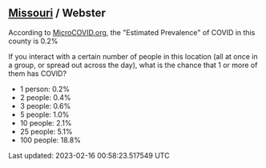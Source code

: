 
## [Missouri](/united-states/missouri) / Webster

According to [MicroCOVID.org](http://microcovid.org),
the "Estimated Prevalence" of COVID in this county is 0.2%

If you interact with a certain number of people in this location
(all at once in a group, or spread out across the day), what is the chance that
1 or more of them has COVID?

- 1 person: 0.2%
- 2 people: 0.4%
- 3 people: 0.6%
- 5 people: 1.0%
- 10 people: 2.1%
- 25 people: 5.1%
- 100 people: 18.8%

Last updated: 2023-02-16 00:58:23.517549 UTC
